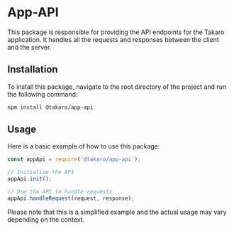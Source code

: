 # App-API

This package is responsible for providing the API endpoints for the Takaro application. It handles all the requests and responses between the client and the server.

## Installation

To install this package, navigate to the root directory of the project and run the following command:

```bash
npm install @takaro/app-api
```

## Usage

Here is a basic example of how to use this package:

```javascript
const appApi = require('@takaro/app-api');

// Initialize the API
appApi.init();

// Use the API to handle requests
appApi.handleRequest(request, response);
```

Please note that this is a simplified example and the actual usage may vary depending on the context.
